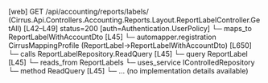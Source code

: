 [web] GET /api/accounting/reports/labels/  (Cirrus.Api.Controllers.Accounting.Reports.Layout.ReportLabelController.GetAll)  [L42–L49] status=200 [auth=Authentication.UserPolicy]
  └─ maps_to ReportLabelWithAccountDto [L45]
    └─ automapper.registration CirrusMappingProfile (ReportLabel->ReportLabelWithAccountDto) [L650]
  └─ calls ReportLabelRepository.ReadQuery [L45]
  └─ query ReportLabel [L45]
    └─ reads_from ReportLabels
  └─ uses_service IControlledRepository<ReportLabel>
    └─ method ReadQuery [L45]
      └─ ... (no implementation details available)

